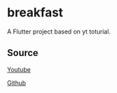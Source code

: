 # breakfast

A Flutter project based on yt toturial.

## Source

[Youtube](https://www.youtube.com/watch?v=D4nhaszNW4o&t=963s&ab_channel=FlutterGuys)


[Github](https://github.com/mahdinazmi/Flutter-Basics)
